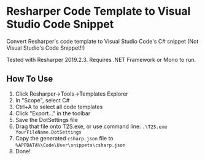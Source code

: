 # Resharper Code Template to Visual Studio Code Snippet

Convert Resharper's code template to Visual Studio Code's C# snippet (Not Visual Studio's Code Snippet!!)

Tested with Resharper 2019.2.3. Requires .NET Framework or Mono to run.

## How To Use

1. Click Resharper->Tools->Templates Explorer
2. In "Scope", select C#
3. Ctrl+A to select all code templates
4. Click "Export..." in the toolbar
5. Save the DotSettings file
6. Drag that file onto T2S.exe, or use command line: `.\T2S.exe YourFileName.DotSettings`
7. Copy the generated `csharp.json` file to `%APPDATA%\Code\User\snippets\csharp.json`
8. Done!
